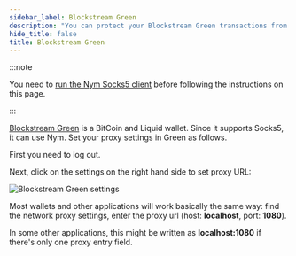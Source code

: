 ```yaml
---
sidebar_label: Blockstream Green
description: "You can protect your Blockstream Green transactions from network eavesdroppers using the Nym mixnet. Here's how."
hide_title: false
title: Blockstream Green
---
```


 

:::note

You need to [run the Nym Socks5 client](/docs/use-apps/) before following the instructions on this page.

:::

[Blockstream Green](https://blockstream.com/green/) is a BitCoin and Liquid wallet. Since it supports Socks5, it can use Nym. Set your proxy settings in Green as follows.

First you need to log out.

Next, click on the settings on the right hand side to set proxy URL:

![Blockstream Green settings](/img/docs/wallet-proxy-settings/blockstream-green.gif)

Most wallets and other applications will work basically the same way: find the network proxy settings, enter the proxy url (host: **localhost**, port: **1080**).

In some other applications, this might be written as **localhost:1080** if there's only one proxy entry field.
